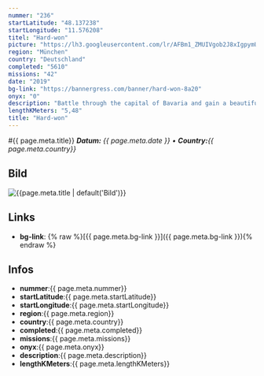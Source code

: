 ```yaml
---
nummer: "236"
startLatitude: "48.137238"
startLongitude: "11.576208"
titel: "Hard-won"
picture: "https://lh3.googleusercontent.com/lr/AFBm1_ZMUIVgob2J8xIgpymU3U91jxwCBCJgMCQSjKfKbzPKes874BuAJEb4On-8HFhiY2_0wJSZyG7FVSaXDiYC8x-TM9ayz8aSEnbWsORuYWmkT4JLDLlry1M4HQi0zU_uv_elaaPKwOWDf3EClgoiQ4DMGn8Cc1Ipu00rQONGx2DzMmtRw6dltVHmq-ztVnHsbEarvmL8ZwdasP_VujuP-PyXzqZR3VItAMPbv0cB7dJL1mEMeWs7m7b_dXTCOFtrZmwWheW9L2092WDVXwQiXjM2aTt8HlYfUIABTGBr9sLGWWUEa-_cKY-nLaxy-PIqrt4WogCjDN2vN1C4L-L4WvkeJ8rjsoDpOVHtih8NVTkMfBLyNKlXPnDuMX_BTZmXgUBR5CS3NmsXF4X_sXnrkrkob7x-ZKA6WMU5iyBmzfUuDxh517VANAfyGKp1cEgxWGtsXK860rJyg_mi7j7yXRRAsrDA1XHZ8nOFwXXADc6KVj6G_pCCsN6lD1-ypggFEqJDLB0N3HJ0hOFUiBSrF6t-TN5mY--t_OHTiShJTd8cLlT08-4aUW1v6FJgugoK1X1ra1Jt0wyrbfXewE_J57BzB9_1GY8Qcu33gojeC5UQr7lbrZUOaiTQu0YMVxyUk5XU6r1Og6qLx3FSgMALjArDxhHB7ho1CtCH9qBiMaAQYwjsIGaURDxTvkwD__VXIhVSADWIIWzLDEfZ1ELBc5MXyte_CZ1T3QORqv_TaT1ArmFI4BEui3RzsSihsgt62aGOQquHKrzzZSH7O-CnUmlvvyokDHruoKkJZWKDsRrrwgcfXgsud687vAx3ZRrYLbARJqGsk0Hy2mGs6nHYDMDEra9jP1N9uyMX"
region: "München"
country: "Deutschland"
completed: "5610"
missions: "42"
date: "2019"
bg-link: "https://bannergress.com/banner/hard-won-8a20"
onyx: "0"
description: "Battle through the capital of Bavaria and gain a beautiful banner for your great effort."
lengthKMeters: "5,48"
title: "Hard-won"
---
```


#{{ page.meta.title}}
_**Datum:** {{ page.meta.date }} • **Country:**{{ page.meta.country}}_

## Bild
![{{page.meta.title | default('Bild')}}]({{page.meta.picture}})

## Links
- **bg-link**: {% raw %}[{{ page.meta.bg-link }}]({{ page.meta.bg-link }}){% endraw %}

## Infos
- **nummer**:{{ page.meta.nummer}}
- **startLatitude**:{{ page.meta.startLatitude}}
- **startLongitude**:{{ page.meta.startLongitude}}
- **region**:{{ page.meta.region}}
- **country**:{{ page.meta.country}}
- **completed**:{{ page.meta.completed}}
- **missions**:{{ page.meta.missions}}
- **onyx**:{{ page.meta.onyx}}
- **description**:{{ page.meta.description}}
- **lengthKMeters**:{{ page.meta.lengthKMeters}}

